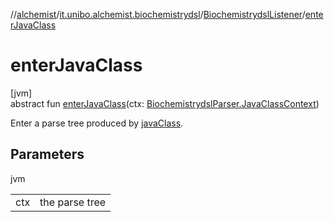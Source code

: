 //[alchemist](../../../index.md)/[it.unibo.alchemist.biochemistrydsl](../index.md)/[BiochemistrydslListener](index.md)/[enterJavaClass](enter-java-class.md)

# enterJavaClass

[jvm]\
abstract fun [enterJavaClass](enter-java-class.md)(ctx: [BiochemistrydslParser.JavaClassContext](../-biochemistrydsl-parser/-java-class-context/index.md))

Enter a parse tree produced by [javaClass](../-biochemistrydsl-parser/java-class.md).

## Parameters

jvm

| | |
|---|---|
| ctx | the parse tree |
